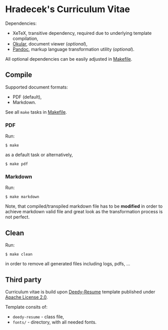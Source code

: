 # Hradecek's Curriculum Vitae
Dependencies:
 - XeTeX, transitive dependency, required due to underlying template compilation,
 - [Okular](https://okular.kde.org/), document viewer (*optional*),
 - [Pandoc](https://pandoc.org), markup language transformation utility (*optional*).

All optional dependencies can be easily adjusted in [Makefile](https://github.com/hradecek/curriculum-vitae/Makefile).

## Compile
Supported document formats:
 - PDF (default),
 - Markdown.

See all `make` tasks in [Makefile](https://github.com/hradecek/curriculum-vitae/Makefile).

### PDF
Run:
```
$ make
```
as a default task or alternatively,
```
$ make pdf
```

### Markdown
Run:
```
$ make markdown
```
Note, that compiled/transpiled markdown file has to be **modified** in order to achieve markdown valid file and great look as the transformation process is not perfect.

## Clean
Run:
```
$ make clean
```
in order to remove all generated files including logs, pdfs, ...

## Third party
Curriculum vitae is build upon [Deedy-Resume](https://github.com/deedy/Deedy-Resume) template published under [Apache License 2.0](https://github.com/deedy/Deedy-Resume/blob/master/LICENSE).

Template consits of:
 - `deedy-resume` - class file,
 - `fonts/` - directory, with all needed fonts.
